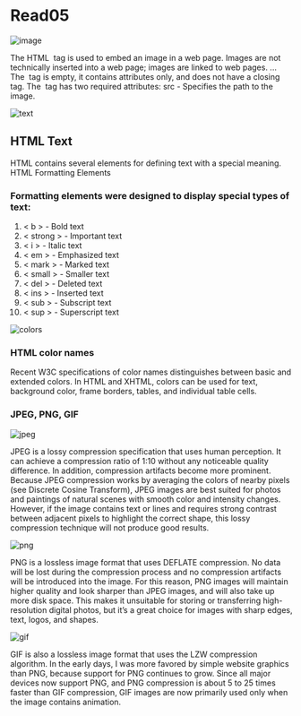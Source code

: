# Read05

![image](https://d2h0cx97tjks2p.cloudfront.net/blogs/wp-content/uploads/sites/2/2020/07/html-images-df.jpg)

The HTML <img> tag is used to embed an image in a web page. Images are not technically inserted into a web page; images are linked to web pages. ... The <img> tag is empty, it contains attributes only, and does not have a closing tag. The <img> tag has two required attributes: src - Specifies the path to the image.

![text](https://cdn.educba.com/academy/wp-content/uploads/2020/01/HTML-Justify-Text.jpg)

## HTML Text
HTML contains several elements for defining text with a special meaning.
HTML Formatting Elements

### Formatting elements were designed to display special types of text:

1. < b > - Bold text
2. < strong > - Important text
3. < i > - Italic text
4. < em > - Emphasized text
5. < mark > - Marked text
6. < small > - Smaller text
7. < del > - Deleted text
8. < ins > - Inserted text
9. < sub > - Subscript text
10. < sup > - Superscript text


![colors](https://encrypted-tbn0.gstatic.com/images?q=tbn:ANd9GcRLQ5ZRLp8rHGhA-LDqLEb5LcwGIu_JC0Naog&usqp=CAU)

### HTML color names

Recent W3C specifications of color names distinguishes between basic and extended colors. In HTML and XHTML, colors can be used for text, background color, frame borders, tables, and individual table cells.

### JPEG, PNG, GIF
![jpeg](https://mpng.subpng.com/20180421/epq/kisspng-jpeg-file-interchange-format-image-file-formats-ra-aurora-effect-5adaf164869c68.4243576415242980845514.jpg)

JPEG is a lossy compression specification that uses human perception. It can achieve a compression ratio of 1:10 without any noticeable quality difference. In addition, compression artifacts become more prominent. Because JPEG compression works by averaging the colors of nearby pixels (see Discrete Cosine Transform), JPEG images are best suited for photos and paintings of natural scenes with smooth color and intensity changes. However, if the image contains text or lines and requires strong contrast between adjacent pixels to highlight the correct shape, this lossy compression technique will not produce good results.

![png](https://encrypted-tbn0.gstatic.com/images?q=tbn:ANd9GcSQTjoR7Pj0hGFscp-RI8PmWnbLsglIHa3slQ&usqp=CAU)

PNG is a lossless image format that uses DEFLATE compression. No data will be lost during the compression process and no compression artifacts will be introduced into the image. For this reason, PNG images will maintain higher quality and look sharper than JPEG images, and will also take up more disk space. This makes it unsuitable for storing or transferring high-resolution digital photos, but it’s a great choice for images with sharp edges, text, logos, and shapes.

![gif](https://qph.fs.quoracdn.net/main-qimg-78024a9ce87014b852f319b4f3c8f6ea)

GIF is also a lossless image format that uses the LZW compression algorithm. In the early days, I was more favored by simple website graphics than PNG, because support for PNG continues to grow. Since all major devices now support PNG, and PNG compression is about 5 to 25 times faster than GIF compression, GIF images are now primarily used only when the image contains animation.
